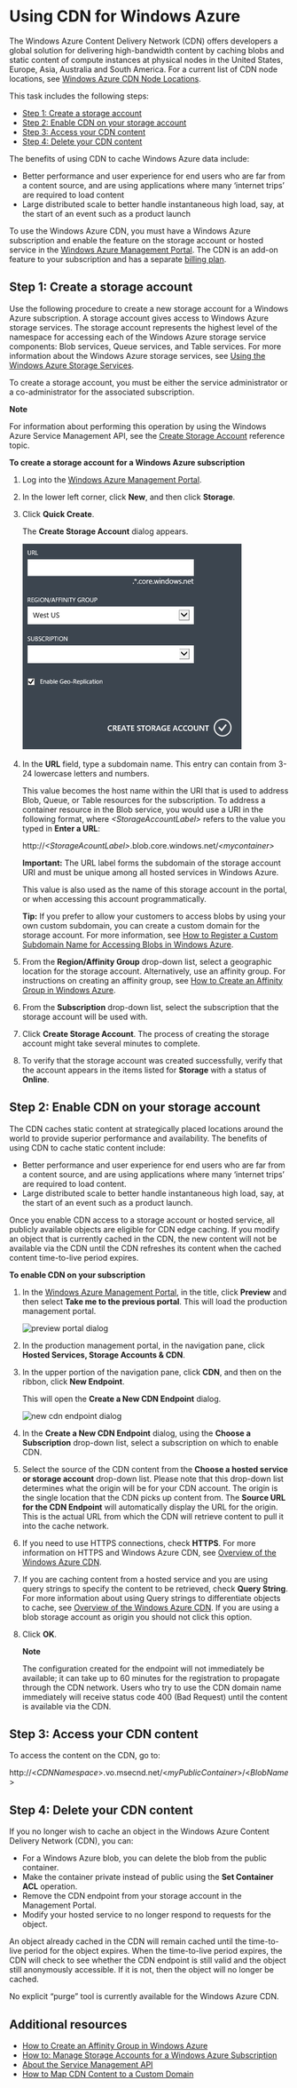 # Using CDN for Windows Azure

The Windows Azure Content Delivery Network (CDN) offers developers a
global solution for delivering high-bandwidth content by caching blobs
and static content of compute instances at physical nodes in the United
States, Europe, Asia, Australia and South America. For a current list of
CDN node locations, see [Windows Azure CDN Node Locations].

This task includes the following steps:

* [Step 1: Create a storage account](#Step1)
* [Step 2: Enable CDN on your storage account](#Step2)
* [Step 3: Access your CDN content](#Step3)
* [Step 4: Delete your CDN content](#Step4)

The benefits of using CDN to cache Windows Azure data include:

-   Better performance and user experience for end users who are far from a content source, and are using applications where many ‘internet trips’ are required to load content
-   Large distributed scale to better handle instantaneous high load, say, at the start of an event such as a product launch

To use the Windows Azure CDN, you must have a Windows Azure subscription
and enable the feature on the storage account or hosted service in the [Windows Azure Management Portal]. The CDN is an add-on feature to your subscription and has a separate [billing plan].

<a id="Step1"> </a>
<h2>Step 1: Create a storage account</h2>

Use the following procedure to create a new storage account for a
Windows Azure subscription. A storage account gives access to Windows
Azure storage services. The storage account represents the highest level
of the namespace for accessing each of the Windows Azure storage service
components: Blob services, Queue services, and Table services. For more
information about the Windows Azure storage services, see [Using the
Windows Azure Storage Services].

To create a storage account, you must be either the service
administrator or a co-administrator for the associated subscription.

<div class="dev-callout">
<strong>Note</strong>
<p>For information about performing this operation by using the
Windows Azure Service Management API, see the <a href="http://msdn.microsoft.com/en-us/library/windowsazure/hh264518.aspx">Create Storage Account</a> reference topic.</p>
</div>

**To create a storage account for a Windows Azure subscription**

1.  Log into the [Windows Azure Management Portal].
2.  In the lower left corner, click **New**, and then click **Storage**.
3.  Click **Quick Create**.

    The **Create Storage Account** dialog appears.

    ![Create Storage Account][create-new-storage-account]

4. In the **URL** field, type a subdomain name. This entry can contain from 3-24 lowercase letters and numbers.

    This value becomes the host name within the URI that is used to
    address Blob, Queue, or Table resources for the subscription. To
    address a container resource in the Blob service, you would use a
    URI in the following format, where *&lt;StorageAccountLabel&gt;* refers
    to the value you typed in **Enter a URL**:

    http://*&lt;StorageAcountLabel&gt;*.blob.core.windows.net/*&lt;mycontainer&gt;*

    **Important:** The URL label forms the subdomain of the storage
    account URI and must be unique among all hosted services in Windows
    Azure.

	This value is also used as the name of this storage account in the portal, or when accessing this account programmatically.

    **Tip:** If you prefer to allow your customers to access blobs by
    using your own custom subdomain, you can create a custom domain for
    the storage account. For more information, see [How to Register a
    Custom Subdomain Name for Accessing Blobs in Windows Azure].

5.  From the **Region/Affinity Group** drop-down list, select a geographic location for the storage account. Alternatively, use an affinity group. For instructions on creating an affinity group, see [How to Create an Affinity Group in Windows Azure].
6. From the **Subscription** drop-down list, select the subscription that the storage account will be used with.
7.  Click **Create Storage Account**. The process of creating the storage account might take several minutes to complete.
8.  To verify that the storage account was created successfully, verify that the account appears in the items listed for **Storage** with a status of **Online**.

<a id="Step2"> </a>
<h2>Step 2: Enable CDN on your storage account</h2>

The CDN caches static content at strategically placed locations around
the world to provide superior performance and availability. The benefits
of using CDN to cache static content include:

* Better performance and user experience for end users who are far from a content source, and are using applications where many ‘internet trips’ are required to load content.
* Large distributed scale to better handle instantaneous high load, say, at the start of an event such as a product launch.

Once you enable CDN access to a storage account or hosted service, all
publicly available objects are eligible for CDN edge caching. If you
modify an object that is currently cached in the CDN, the new content
will not be available via the CDN until the CDN refreshes its content
when the cached content time-to-live period expires.

**To enable CDN on your subscription**

1.  In the [Windows Azure Management Portal], in the title, click **Preview** and then select **Take me to the previous portal**. This will load the production management portal.

	![preview portal dialog][Previous Management Portal]

2. In the production management portal, in the navigation pane,
    click **Hosted Services, Storage Accounts & CDN**.
3. In the upper portion of the navigation pane, click **CDN**, and then
    on the ribbon, click **New Endpoint**.

   This will open the **Create a New CDN Endpoint** dialog.

    ![new cdn endpoint dialog][create-new-cdn-endpoint]

4. In the **Create a New CDN Endpoint** dialog, using the **Choose a Subscription** drop-down list, select a
    subscription on which to enable CDN.
5.  Select the source of the CDN content from the **Choose a hosted
    service or storage account** drop-down list. Please note that this
    drop-down list determines what the origin will be for your CDN
    account. The origin is the single location that the CDN picks up
    content from. The **Source URL for the CDN Endpoint** will
    automatically display the URL for the origin. This is the actual URL
    from which the CDN will retrieve content to pull it into the cache
    network.

6.  If you need to use HTTPS connections, check **HTTPS**. For more
    information on HTTPS and Windows Azure CDN, see [Overview of the
    Windows Azure CDN].
7.  If you are caching content from a hosted service and you are using
    query strings to specify the content to be retrieved, check **Query
    String**. For more information about using Query strings to
    differentiate objects to cache, see [Overview of the Windows Azure
    CDN]. If you are using a blob storage account as origin you should
    not click this option.
8.  Click **OK**.

    <div class="dev-callout">
    <strong>Note</strong>
    <p>The configuration created for the endpoint will not
    immediately be available; it can take up to 60 minutes for the
    registration to propagate through the CDN network. Users who try to
    use the CDN domain name immediately will receive status code 400
    (Bad Request) until the content is available via the CDN.</p>
    </div>

<a id="Step3"> </a>
<h2>Step 3: Access your CDN content</h2> 

To access the content on the CDN, go to:

http://<*CDNNamespace*\>.vo.msecnd.net/<*myPublicContainer*\>/<*BlobName*\>

<a id="Step4"> </a>
<h2>Step 4: Delete your CDN content</h2>

If you no longer wish to cache an object in the Windows Azure Content
Delivery Network (CDN), you can:

-   For a Windows Azure blob, you can delete the blob from the public
    container.
-   Make the container private instead of public using the **Set
    Container ACL** operation.
-   Remove the CDN endpoint from your storage account in the Management
    Portal.
-   Modify your hosted service to no longer respond to requests for the
    object.

An object already cached in the CDN will remain cached until the
time-to-live period for the object expires. When the time-to-live period
expires, the CDN will check to see whether the CDN endpoint is still
valid and the object still anonymously accessible. If it is not, then
the object will no longer be cached.

No explicit “purge” tool is currently available for the Windows Azure
CDN.

## Additional resources

-   [How to Create an Affinity Group in Windows Azure]
-   [How to: Manage Storage Accounts for a Windows Azure Subscription]
-   [About the Service Management API]
-   [How to Map CDN Content to a Custom Domain]

  [Create Storage Account]: http://msdn.microsoft.com/en-us/library/windowsazure/hh264518.aspx
  [Windows Azure CDN Node Locations]: http://msdn.microsoft.com/en-us/library/windowsazure/gg680302.aspx
  [Windows Azure Management Portal]: https://manage.windowsazure.com/
  [billing plan]: /en-us/pricing/calculator/?scenario=full
  [Using the Windows Azure Storage Services]: http://msdn.microsoft.com/en-us/library/windowsazure/ee924681.aspx
  [How to Register a Custom Subdomain Name for Accessing Blobs in Windows Azure]: http://msdn.microsoft.com/en-us/library/windowsazure/ee795179.aspx
  [How to Create an Affinity Group in Windows Azure]: http://msdn.microsoft.com/en-us/library/windowsazure/hh531560.aspx
  [Overview of the Windows Azure CDN]: http://msdn.microsoft.com/en-us/library/windowsazure/ff919703.aspx
  [How to: Manage Storage Accounts for a Windows Azure Subscription]: http://msdn.microsoft.com/en-us/library/windowsazure/hh531567.aspx
  [About the Service Management API]: http://msdn.microsoft.com/en-us/library/windowsazure/ee460807.aspx
  [How to Map CDN Content to a Custom Domain]: http://msdn.microsoft.com/en-us/library/windowsazure/gg680307.aspx

[create-new-cdn-endpoint]: ../Media/CDN_CreateNewCDNEndpoint.png
[create-new-storage-account]: ../Media/CDN_CreateNewStorageAcct.png
[Previous Management Portal]: ../../Shared/Media/previous-portal.png